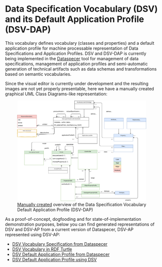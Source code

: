 # Data Specification Vocabulary (DSV) and its Default Application Profile (DSV-DAP)

This vocabulary defines vocabulary (classes and properties) and a default application profile for machine processable representation of Data Specifications and Application Profiles.
DSV and DSV-DAP is currently being implemented in the [Dataspecer](https://dataspecer.com) tool for management of data specifications, management of application profiles and semi-automatic generation of technical artifacts such as data schemas and transformations based on semantic vocabularies.

Since the visual editor is currently under development and the resulting images are not yet properly presentable, here we have a manually created graphical UML Class Diagrams-like representation:
<figure>
  <img
  src="dsv.svg"
  alt="Manually created overview of the Data Specification Vocabulary Default Application Profile (DSV-DAP)">
  <figcaption><a href="https://drive.google.com/file/d/1o2xKy98YfNde0OUb-NMBMlrMkLUD2EuA/view?usp=sharing" title="DSV-DAP diagram in draw.io">Manually created</a> overview of the Data Specification Vocabulary Default Application Profile (DSV-DAP)</figcaption>
</figure>

As a proof-of-concept, dogfooding and for state-of-implementation demonstration purposes, below you can find generated representations of DSV and DSV-AP from a current version of Dataspecer, DSV-AP represented using DSV-AP:
- [DSV Vocabulary Specification from Dataspecer](dsv)
- [DSV Vocabulary in RDF Turtle](dsv.ttl)
- [DSV Default Application Profile from Dataspecer](dsv-dap)
- [DSV Default Application Profile using DSV](dsv-dap.ttl)
